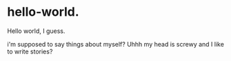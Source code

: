 # hello-world.
Hello world, I guess.

i'm supposed to say things about myself? Uhhh
my head is screwy and I like to write stories?
